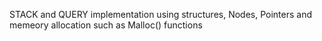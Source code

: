  STACK and QUERY implementation using structures, Nodes, Pointers and memeory allocation such as Malloc() functions
